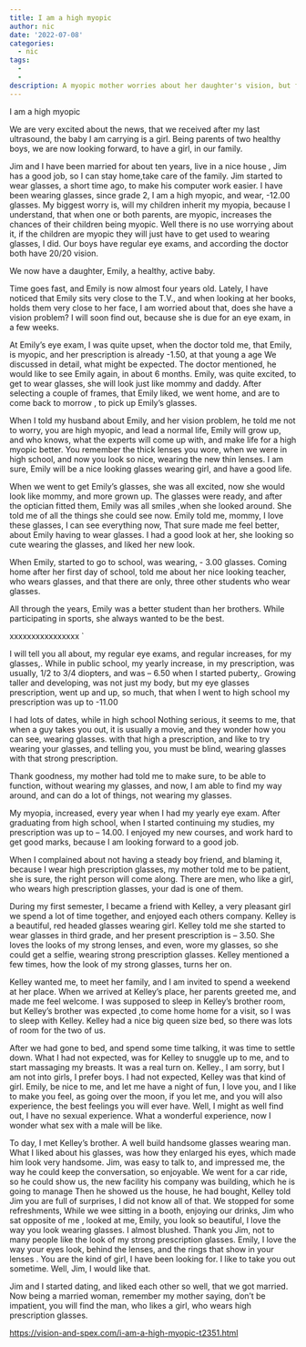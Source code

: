 ```yaml
---
title: I am a high myopic
author: nic
date: '2022-07-08'
categories:
  - nic
tags:
  - 
  - 
description: A myopic mother worries about her daughter's vision, but finds comfort in her own experience with glasses.
---
```

I am a high myopic




We are very excited about the news, that we received after my last ultrasound, the baby I am carrying is a girl.
Being parents of two healthy boys, we are now looking forward, to have a girl, in our family.


Jim and I have been married for about ten years, live in a nice house , Jim has a good job, so I can stay home,take care of the family.
Jim started to wear glasses, a short time ago, to make his computer work easier.
I have been wearing glasses, since grade 2, I am a high myopic, and wear, -12.00 glasses.
My biggest worry is, will my children inherit my myopia, because I understand, that when one or both parents,
are myopic, increases the chances of their children being myopic.
Well there is no use worrying about it, if the children are myopic they will just have to get used to wearing glasses, I did.
Our boys have regular eye exams, and according the doctor both have 20/20 vision.




We now have a daughter, Emily, a healthy, active baby.




Time goes fast, and Emily is now almost four years old.
Lately, I have noticed that Emily sits very close to the T.V., and when looking at her books,
holds them very close to her face, I am worried about that, does she have a vision problem? 
I will soon find out, because she is due for an eye exam, in a few weeks.




At Emily’s eye exam, I was quite upset, when the doctor told me, that Emily, is myopic, 
and her prescription is already -1.50, at that young a age
We discussed in detail, what might be expected.
The doctor mentioned, he would like to see Emily again, in about 6 months.
Emily, was quite excited, to get to wear glasses, she will look just like mommy and daddy.
After selecting a couple of frames, that Emily liked, we went home, and are to come back to morrow ,
to pick up Emily’s glasses.




When I told my husband about Emily, and her vision problem, he told me not to worry, you are high myopic,
and lead a normal life, Emily will grow up, and who knows, what the experts will come up with, 
and make life for a high myopic better. 
You remember the thick lenses you wore, when we were in high school, and now you look so nice,
wearing the new thin lenses.
I am sure, Emily will be a nice looking glasses wearing girl, and have a good life.




When we went to get Emily’s glasses, she was all excited, now she would look like mommy, and more grown up.
The glasses were ready, and after the optician fitted them, Emily was all smiles ,when she looked around.
She told me of all the things she could see now.
Emily told me, mommy, I love these glasses, I can see everything now,
That sure made me feel better, about Emily having to wear glasses.
I had a good look at her, she looking so cute wearing the glasses, and liked her new look.




When Emily, started to go to school, was wearing, - 3.00 glasses.
Coming home after her first day of school, told me about her nice looking teacher, who wears glasses,
and that there are only, three other students who wear glasses.




All through the years, Emily was a better student than her brothers.
While participating in sports, she always wanted to be the best.


xxxxxxxxxxxxxxxx
`


I will tell you all about, my regular eye exams, and regular increases, for my glasses,.
While in public school, my yearly increase, in my prescription, was usually, 1/2 to 3/4 diopters, and was – 6.50
when I started puberty,.
Growing taller and developing, was not just my body, but my eye glasses prescription, went up and up, 
so much, that when I went to high school my prescription was up to -11.00


I had lots of dates, while in high school
Nothing serious, it seems to me, that when a guy takes you out, it is usually a movie, and they wonder how you can see,
wearing glasses. with that high a prescription, and like to try wearing your glasses, and telling you, you must be blind, 
wearing glasses with that strong prescription.


Thank goodness, my mother had told me to make sure, to be able to function, without wearing my glasses,
and now, I am able to find my way around, and can do a lot of things, not wearing my glasses.




My myopia, increased, every year when I had my yearly eye exam.
After graduating from high school, when I started continuing my studies, my prescription was up to – 14.00.
I enjoyed my new courses, and work hard to get good marks, because I am looking forward to a good job.




When I complained about not having a steady boy friend, and blaming it, because I wear high prescription glasses,
my mother told me to be patient, she is sure, the right person will come along.
There are men, who like a girl, who wears high prescription glasses, your dad is one of them.




During my first semester, I became a friend with Kelley, a very pleasant girl
we spend a lot of time together, and enjoyed each others company.
Kelley is a beautiful, red headed glasses wearing girl.
Kelley told me she started to wear glasses in third grade, and her present prescription is – 3.50.
She loves the looks of my strong lenses, and even, wore my glasses, so she could get a selfie, 
wearing strong prescription glasses.
Kelley mentioned a few times, how the look of my strong glasses, turns her on.




Kelley wanted me, to meet her family, and I am invited to spend a weekend at her place.
When we arrived at Kelley’s place, her parents greeted me, and made me feel welcome.
I was supposed to sleep in Kelley’s brother room, but Kelley’s brother was expected ,to come home home for a visit, 
so I was to sleep with Kelley.
Kelley had a nice big queen size bed, so there was lots of room for the two of us.




After we had gone to bed, and spend some time talking, it was time to settle down.
What I had not expected, was for Kelley to snuggle up to me, and to start massaging my breasts.
It was a real turn on. 
Kelley., I am sorry, but I am not into girls, I prefer boys.
I had not expected, Kelley was that kind of girl.
Emily, be nice to me, and let me have a night of fun, I love you, and I like to make you feel, as going over the moon,
if you let me, and you will also experience, the best feelings you will ever have.
Well, I might as well find out, I have no sexual experience.
What a wonderful experience, now I wonder what sex with a male will be like.




To day, I met Kelley’s brother.
A well build handsome glasses wearing man.
What I liked about his glasses, was how they enlarged his eyes, which made him look very handsome.
Jim, was easy to talk to, and impressed me, the way he could keep the conversation, so enjoyable.
We went for a car ride, so he could show us, the new facility his company was building, which he is going to manage
Then he showed us the house, he had bought,
Kelley told Jim you are full of surprises, I did not know all of that.
We stopped for some refreshments,
While we wee sitting in a booth, enjoying our drinks, Jim who sat opposite of me , looked at me,
Emily, you look so beautiful, I love the way you look wearing glasses.
I almost blushed.
Thank you Jim, not to many people like the look of my strong prescription glasses.
Emily, I love the way your eyes look, behind the lenses, and the rings that show in your lenses .
You are the kind of girl, I have been looking for. I like to take you out sometime.
Well, Jim, I would like that.


Jim and I started dating, and liked each other so well, that we got married.
Now being a married woman, remember my mother saying, don’t be impatient, 
you will find the man, who likes a girl, who wears high prescription glasses.

https://vision-and-spex.com/i-am-a-high-myopic-t2351.html